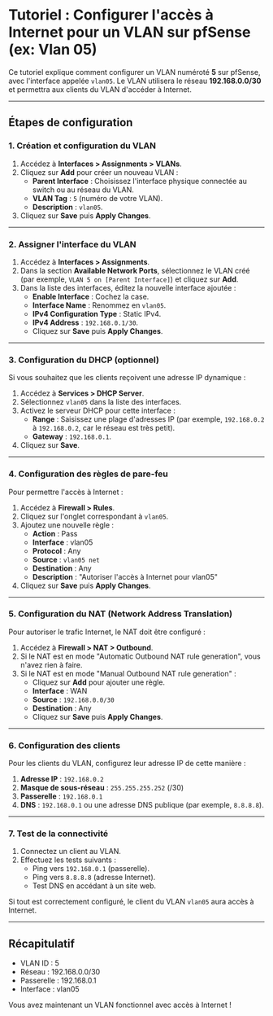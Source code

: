 # Tutoriel : Configurer l'accès à Internet pour un VLAN sur pfSense (ex: Vlan 05)

Ce tutoriel explique comment configurer un VLAN numéroté **5** sur pfSense, avec l'interface appelée `vlan05`. Le VLAN utilisera le réseau **192.168.0.0/30** et permettra aux clients du VLAN d'accéder à Internet.

---

## Étapes de configuration

### 1. Création et configuration du VLAN

1. Accédez à **Interfaces > Assignments > VLANs**.
2. Cliquez sur **Add** pour créer un nouveau VLAN :
   - **Parent Interface** : Choisissez l'interface physique connectée au switch ou au réseau du VLAN.
   - **VLAN Tag** : `5` (numéro de votre VLAN).
   - **Description** : `vlan05`.
3. Cliquez sur **Save** puis **Apply Changes**.

---

### 2. Assigner l'interface du VLAN

1. Accédez à **Interfaces > Assignments**.
2. Dans la section **Available Network Ports**, sélectionnez le VLAN créé (par exemple, `VLAN 5 on [Parent Interface]`) et cliquez sur **Add**.
3. Dans la liste des interfaces, éditez la nouvelle interface ajoutée :
   - **Enable Interface** : Cochez la case.
   - **Interface Name** : Renommez en `vlan05`.
   - **IPv4 Configuration Type** : Static IPv4.
   - **IPv4 Address** : `192.168.0.1/30`.
   - Cliquez sur **Save** puis **Apply Changes**.

---

### 3. Configuration du DHCP (optionnel)

Si vous souhaitez que les clients reçoivent une adresse IP dynamique :

1. Accédez à **Services > DHCP Server**.
2. Sélectionnez `vlan05` dans la liste des interfaces.
3. Activez le serveur DHCP pour cette interface :
   - **Range** : Saisissez une plage d'adresses IP (par exemple, `192.168.0.2` à `192.168.0.2`, car le réseau est très petit).
   - **Gateway** : `192.168.0.1`.
4. Cliquez sur **Save**.

---

### 4. Configuration des règles de pare-feu

Pour permettre l'accès à Internet :

1. Accédez à **Firewall > Rules**.
2. Cliquez sur l'onglet correspondant à `vlan05`.
3. Ajoutez une nouvelle règle :
   - **Action** : Pass
   - **Interface** : vlan05
   - **Protocol** : Any
   - **Source** : `vlan05 net`
   - **Destination** : Any
   - **Description** : "Autoriser l'accès à Internet pour vlan05"
4. Cliquez sur **Save** puis **Apply Changes**.

---

### 5. Configuration du NAT (Network Address Translation)

Pour autoriser le trafic Internet, le NAT doit être configuré :

1. Accédez à **Firewall > NAT > Outbound**.
2. Si le NAT est en mode "Automatic Outbound NAT rule generation", vous n'avez rien à faire.
3. Si le NAT est en mode "Manual Outbound NAT rule generation" :
   - Cliquez sur **Add** pour ajouter une règle.
   - **Interface** : WAN
   - **Source** : `192.168.0.0/30`
   - **Destination** : Any
   - Cliquez sur **Save** puis **Apply Changes**.

---

### 6. Configuration des clients

Pour les clients du VLAN, configurez leur adresse IP de cette manière :

1. **Adresse IP** : `192.168.0.2`
2. **Masque de sous-réseau** : `255.255.255.252` (/30)
3. **Passerelle** : `192.168.0.1`
4. **DNS** : `192.168.0.1` ou une adresse DNS publique (par exemple, `8.8.8.8`).

---

### 7. Test de la connectivité

1. Connectez un client au VLAN.
2. Effectuez les tests suivants :
   - Ping vers `192.168.0.1` (passerelle).
   - Ping vers `8.8.8.8` (adresse Internet).
   - Test DNS en accédant à un site web.

Si tout est correctement configuré, le client du VLAN `vlan05` aura accès à Internet.

---

## Récapitulatif

- VLAN ID : 5
- Réseau : 192.168.0.0/30
- Passerelle : 192.168.0.1
- Interface : vlan05

Vous avez maintenant un VLAN fonctionnel avec accès à Internet !

